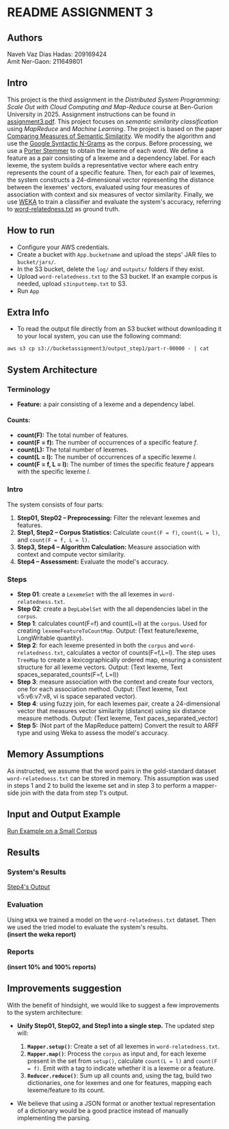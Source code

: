 <!-- Markdown file -->
<!-- In VS code, use ctrl + shift + v to see preview -->
<!-- In IntelliJ, Click the "Preview" icon (top-right) or use Ctrl/Cmd + Shift + A and search for "Markdown Preview." -->

<br/>

# README ASSIGNMENT 3
## Authors

Naveh Vaz Dias Hadas:  209169424 </br>
Amit Ner-Gaon: 211649801

## Intro
This project is the third assignment in the *Distributed System Programming: Scale Out with Cloud Computing and Map-Reduce* course at Ben-Gurion University in 2025. Assignment instructions can be found in [assignment3.pdf](resources/assignment3.pdf).
This project focuses on *semantic similarity classification* using *MapReduce* and *Machine Learning*.
The project is based on the paper [Comparing Measures of Semantic Similarity](https://ieeexplore.ieee.org/document/4588492). We modify the algorithm and use the [Google Syntactic N-Grams](https://commondatastorage.googleapis.com/books/syntactic-ngrams/index.html) as the corpus.
Before processing, we use a [Porter Stemmer](https://vijinimallawaarachchi.com/2017/05/09/porter-stemming-algorithm/) to obtain the lexeme of each word. We define a feature as a pair consisting of a lexeme and a dependency label. For each lexeme, the system builds a representative vector where each entry represents the count of a specific feature.
Then, for each pair of lexemes, the system constructs a 24-dimensional vector representing the distance between the lexemes' vectors, evaluated using four measures of association with context and six measures of vector similarity.
Finally, we use [WEKA](https://ml.cms.waikato.ac.nz/weka/) to train a classifier and evaluate the system's accuracy, referring to [word-relatedness.txt](resources/word-relatedness.txt) as ground truth.

## How to run
- Configure your AWS credentials.  
- Create a bucket with `App.bucketname` and upload the steps' JAR files to `bucket/jars/`.  
- In the S3 bucket, delete the `log/` and `outputs/` folders if they exist.  
- Upload `word-relatedness.txt` to the S3 bucket. If an example corpus is needed, upload `s3inputtemp.txt` to S3.
- Run `App`

## Extra Info
- To read the output file directly from an S3 bucket without downloading it to your local system, you can use the following command:

```bs
aws s3 cp s3://bucketassignment3/output_step1/part-r-00000 - | cat
```

## System Architecture

### Terminology

* **Feature:** a pair consisting of a lexeme and a dependency label.

#### Counts:
* **count(F):** The total number of features.
* **count(F = f):** The number of occurrences of a specific feature *f*.
* **count(L):** The total number of lexemes.
* **count(L = l):** The number of occurrences of a specific lexeme *l*.
* **count(F = f, L = l):** The number of times the specific feature *f* appears with the specific lexeme *l*.



### Intro
The system consists of four parts:

1. **Step01, Step02 – Preprocessing:** Filter the relevant lexemes and features.
2. **Step1, Step2 – Corpus Statistics:** Calculate `count(F = f)`, `count(L = l)`, and `count(F = f, L = l)`.
3. **Step3, Step4 – Algorithm Calculation:** Measure association with context and compute vector similarity.
4. **Step4 – Assessment:** Evaluate the model's accuracy.


### Steps
* **Step 01**: create a `LexemeSet` with the all lexemes in `word-relatedness.txt`.
* **Step 02**: create a `DepLabelSet` with the all dependencies label in the `corpus`.
* **Step 1**: calculates count(F=f) and count(L=l) at the `corpus`. Used for creating `lexemeFeatureToCountMap`. Output: (Text feature/lexeme, LongWritable quantity).
* **Step 2**: for each lexeme presented in both the `corpus` and `word-relatedness.txt`, calculates a vector of counts(F=f,L=l). The step uses `TreeMap` to create a lexicographically ordered map, ensuring a consistent structure for all lexeme vectors. Output: (Text lexeme, Text spaces_separated_counts(F=f, L=l))
* **Step 3**: measure association with the context and create four vectors, one for each association method. Output: (Text lexeme, Text v5:v6:v7:v8, vi is space separated vector).
* **Step 4**: using fuzzy join, for each lexemes pair, create a 24-dimensional vector that measures vector similarity (distance) using six distance measure methods. Output: (Text lexeme, Text paces_separated_vector)
* **Step 5:** (Not part of the MapReduce pattern) Convert the result to ARFF type and using Weka to assess the model's accuracy.

## Memory Assumptions
As instructed, we assume that the word pairs in the gold-standard dataset `word-relatedness.txt` can be stored in memory. This assumption was used in steps 1 and 2 to build the lexeme set and in step 3 to perform a mapper-side join with the data from step 1's output.  

## Input and Output Example

[Run Example on a Small Corpus](resources/InpuOutputExample)


## Results

### System's Results
[Step4's Output](resources/results)

### Evaluation

Using `WEKA` we trained a model on the `word-relatedness.txt` dataset. Then we used the tried model to evaluate the system's results.
 </br> **(insert the weka report)**

### Reports
**(insert 10% and 100% reports)**


## Improvements suggestion
With the benefit of hindsight, we would like to suggest a few improvements to the system architecture:

* **Unify Step01, Step02, and Step1 into a single step.** The updated step will:
    1. **`Mapper.setup()`**: Create a set of all lexemes in `word-relatedness.txt`.
    2. **`Mapper.map()`**: Process the `corpus` as input and, for each lexeme present in the set from `setup()`, calculate `count(L = l)` and `count(F = f)`. Emit with a tag to indicate whether it is a lexeme or a feature.
    3. **`Reducer.reduce()`**: Sum up all counts and, using the tag, build two dictionaries, one for lexemes and one for features, mapping each lexeme/feature to its count.

* We believe that using a JSON format or another textual representation of a dictionary would be a good practice instead of manually implementing the parsing.  










